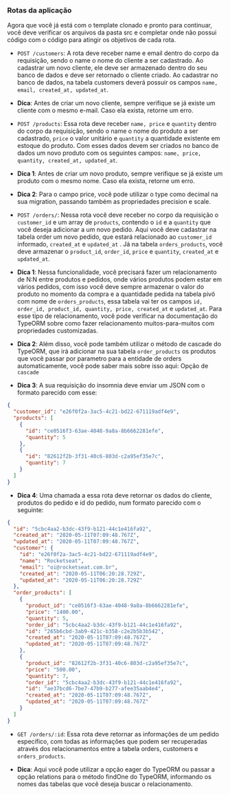 ### Rotas da aplicação

Agora que você já está com o template clonado e pronto para continuar, você deve verificar os arquivos da pasta src e completar onde não possui código com o código para atingir os objetivos de cada rota.

  * ```POST /customers```: A rota deve receber name e email dentro do corpo da requisição, sendo o name o nome do cliente a ser cadastrado. Ao cadastrar um novo cliente, ele deve ser armazenado dentro do seu banco de dados e deve ser retornado o cliente criado. Ao cadastrar no banco de dados, na tabela customers deverá possuir os campos ```name, email, created_at, updated_at```.

  * **Dica**: Antes de criar um novo cliente, sempre verifique se já existe um cliente com o mesmo e-mail. Caso ela exista, retorne um erro.

  * ```POST /products```: Essa rota deve receber ```name, price``` e ```quantity``` dentro do corpo da requisição, sendo o name o nome do produto a ser cadastrado, ```price``` o valor unitário e ```quantity``` a quantidade existente em estoque do produto. Com esses dados devem ser criados no banco de dados um novo produto com os seguintes campos: ```name, price, quantity, created_at, updated_at```.

  * **Dica 1**: Antes de criar um novo produto, sempre verifique se já existe um produto com o mesmo nome. Caso ela exista, retorne um erro.

  * **Dica 2**: Para o campo price, você pode utilizar o type como decimal na sua migration, passando também as propriedades precision e scale.

  * ```POST /orders/```: Nessa rota você deve receber no corpo da requisição o ```customer_id``` e um array de ```products```, contendo o ```id``` e a ```quantity``` que você deseja adicionar a um novo pedido. Aqui você deve cadastrar na tabela order um novo pedido, que estará relacionado ao ```customer_id``` informado, ```created_at``` e ```updated_at``` . Já na tabela ```orders_products```, você deve armazenar o ```product_id```, ```order_id```, ```price``` e ```quantity```, ```created_at``` e ```updated_at```.

  * **Dica 1**: Nessa funcionalidade, você precisará fazer um relacionamento de N:N entre produtos e pedidos, onde vários produtos podem estar em vários pedidos, com isso você deve sempre armazenar o valor do produto no momento da compra e a quantidade pedida na tabela pivô com nome de ```orders_products```, essa tabela vai ter os campos ```id, order_id, product_id, quantity, price, created_at``` e ```updated_at```. Para esse tipo de relacionamento, você pode verificar na documentação do TypeORM sobre como fazer relacionamento muitos-para-muitos com propriedades customizadas.

  * **Dica 2**: Além disso, você pode também utilizar o método de cascade do TypeORM, que irá adicionar na sua tabela ```order_products``` os produtos que você passar por parametro para a entidade de orders automaticamente, você pode saber mais sobre isso aqui: Opção de ```cascade```

  * **Dica 3**: A sua requisição do insomnia deve enviar um JSON com o formato parecido com esse:

```json
{
  "customer_id": "e26f0f2a-3ac5-4c21-bd22-671119adf4e9",
  "products": [
    {
      "id": "ce0516f3-63ae-4048-9a8a-8b6662281efe",
      "quantity": 5
    },
    {
      "id": "82612f2b-3f31-40c6-803d-c2a95ef35e7c",
      "quantity": 7
    }
  ]
}
```
  * **Dica 4**: Uma chamada a essa rota deve retornar os dados do cliente, produtos do pedido e id do pedido, num formato parecido com o seguinte:
```json
{
  "id": "5cbc4aa2-b3dc-43f9-b121-44c1e416fa92",
  "created_at": "2020-05-11T07:09:48.767Z",
  "updated_at": "2020-05-11T07:09:48.767Z",
  "customer": {
    "id": "e26f0f2a-3ac5-4c21-bd22-671119adf4e9",
    "name": "Rocketseat",
    "email": "oi@rocketseat.com.br",
    "created_at": "2020-05-11T06:20:28.729Z",
    "updated_at": "2020-05-11T06:20:28.729Z"
  },
  "order_products": [
    {
      "product_id": "ce0516f3-63ae-4048-9a8a-8b6662281efe",
      "price": "1400.00",
      "quantity": 5,
      "order_id": "5cbc4aa2-b3dc-43f9-b121-44c1e416fa92",
      "id": "265b6cbd-3ab9-421c-b358-c2e2b5b3b542",
      "created_at": "2020-05-11T07:09:48.767Z",
      "updated_at": "2020-05-11T07:09:48.767Z"
    },
    {
      "product_id": "82612f2b-3f31-40c6-803d-c2a95ef35e7c",
      "price": "500.00",
      "quantity": 7,
      "order_id": "5cbc4aa2-b3dc-43f9-b121-44c1e416fa92",
      "id": "ae37bcd6-7be7-47b9-b277-afee35aab4e4",
      "created_at": "2020-05-11T07:09:48.767Z",
      "updated_at": "2020-05-11T07:09:48.767Z"
    }
  ]
}
```

  * ```GET /orders/:id```: Essa rota deve retornar as informações de um pedido específico, com todas as informações que podem ser recuperadas através dos relacionamentos entre a tabela orders, customers e ```orders_products```.

  * **Dica**: Aqui você pode utilizar a opção eager do TypeORM ou passar a opção relations para o método findOne do TypeORM, informando os nomes das tabelas que você deseja buscar o relacionamento.
